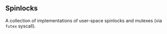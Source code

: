 ## Spinlocks

A collection of implementations of user-space spinlocks and mutexes (via `futex` syscall).
